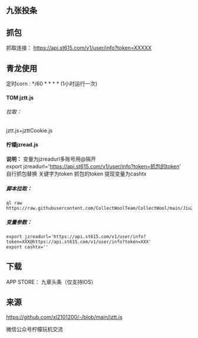 ## 九张投条

## 抓包
抓取连接： https://api.st615.com/v1/user/info?token=XXXXX

## 青龙使用 
定时corn : */60 * * * * (1小时运行一次)
#### TOM jztt.js
###### 拉取：
jztt.js+jzttCookie.js

#### 柠檬jzread.js
**说明：** 变量为jzreadurl多账号用@隔开  
export jzreadurl='https://api.st615.com/v1/user/info?token=抓包的token'  
自行抓包替换 关键字为token 抓包的token
提现变量为cashtx

##### 脚本拉取：
```
ql raw https://raw.githubusercontent.com/CollectWoolTeam/CollectWool/main/JiuZhangTouTiao/jzread.js
```
##### 变量参数：
```
export jzreadurl='https://api.st615.com/v1/user/info?token=XXX@https://api.st615.com/v1/user/info?token=XXX'
export cashtx=''
```

## 下载 
APP STORE： 九章头条（仅支持IOS）
## 来源
https://github.com/xl2101200/-/blob/main/jztt.js

微信公众号柠檬玩机交流
